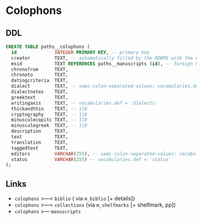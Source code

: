 # Colophons

## DDL

```sql
CREATE TABLE paths__colophons (
  id              INTEGER PRIMARY KEY, -- primary key
  creator         TEXT, -- automatically filled by the RDBMS with the current user id
  msid            TEXT REFERENCES paths__manuscripts (id), -- foreign key: manuscripts.id
  chronofrom      TEXT,
  chronoto        TEXT,
  datingcriteria  TEXT,
  dialect         TEXT, -- semi-colon-separated-values: vocabularies.def = 'dialects'
  dialectnotes    TEXT,
  greektext       TEXT,
  writingaxis     TEXT, -- vocabularies.def = 'dialects'
  thickandthin    TEXT, -- 1|0
  cryptography    TEXT, -- 1|0
  minusculecopitc TEXT, -- 1|0
  minusculegreek  TEXT, -- 1|0
  description     TEXT,
  text            TEXT,
  translation     TEXT,
  taggedtext      TEXT,
  editors         VARCHAR(255), -- semi-colon-separated-values: vocabularies.def = 'persons'
  status          VARCHAR(255) -- vocabularies.def = 'status'
);
```

## Links
- `colophons` >—< `biblio` ( via `m_biblio` [+ details])
- `colophons` >—< `collections` (via `m_shelfmarks` [+ shelfmark, pp])
- `colophons` >— `manuscripts`
